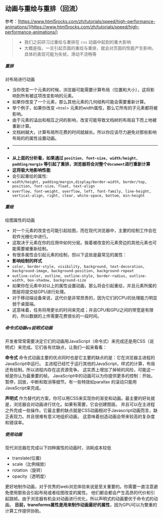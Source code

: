 ## 动画与重绘与重排（回流）

参考：[https://www.html5rocks.com/zh/tutorials/speed/high-performance-animations/](https://www.html5rocks.com/zh/tutorials/speed/high-performance-animations/)

> * 我们之前研习过重绘与重排在 `css` 动画中起到的重大影响
> * 大概是指，一旦引起页面的重绘与重排，就会对页面的性能产生影响，具体的表现可能为失帧，滑动不流畅等


##### 重排

对布局进行动画

* 当你改变一个元素的时候，浏览器可能需要计算布局（位置和大小），这将影响到所有被这项改变影响的元素。
* 如果你改变了一个元素，那么其他元素的几何结构可能会需要重新计算。
* 举个例子，如果你改变 `<html>` 元素的width属性，那么它所有的子元素都将被影响。
* 由于元素的溢出和相互之间的影响，改变可能导致文档树的布局自下而上地被重新计算。
* 文档树越大，计算布局所花费的时间就越长。所以你应该尽力避免对那些影响布局的的属性设置动画。
* ---
* **从上面的分析看，如果通过 `position, font-size, width/height, padding/margin` 等引起了重排，浏览器将会对整个`document`进行重新计算**
* **这将极大地影响性能**
* 会引起重绘的属性:
* `width/height, padding/margin,display/border-width, border/top, position, font-size, float, text-align`
* `overflow, font-weight, overflow, left, font-family, line-height, vertical-align, right, clear, white-space, bottom, min-height`


##### 重绘

绘图属性的动画

* 对一个元素的改变也可能引起绘图，而在现代浏览器中，主要的绘制工作会在软件光栅化中进行。
* 这取决于元素在你的应用中如何分层。挨着被改变的元素旁边的其他元素也可能需要被重新绘制。
* 有很多属性会引起元素的绘制，但以下这些是最常见的属性：
* **影响绘制的样式**
* `color, border-style, visibility, background, text-decoration, background-image, background-position, background-repeat`
* `outline-color, outline, outline-style, border-radius, outline-width, box-shadow, background-size`
* 如果你在元素中对以上的属性设置动画，那么将会引起重绘，并且元素所属的图层将提交给GPU进行处理。
* 对于移动端设备来说，这代价是非常昂贵的，因为它们的CPU的处理能力明显弱于桌面端。
* 这意味着，任务将用更长的时间来完成；并且CPU和GPU之间的带宽是有限的，所以数据的上传需要花费很长的一段时间。


##### 命令式动画vs说明式动画

开发者常常需要决定它们的动画用JavaScript（命令式）来完成还是用CSS（说明式）来完成。它们各有优缺点，让我们一起来看看：

**命令式**
命令式动画主要的优点同时也是它主要的缺点的是：它在浏览器主进程的JavaScript中运行。
主进程已经忙于运行其他的JavaScript，样式的计算，布局还有绘制。所以进程内存在这资源竞争。
这实质上增加了掉帧的风险，可能这一帧是你认为最重要的帧。
JavaScript中的动画可以为你提供更多的控制：开始，暂停，回放，中断和取消等细节。有一些特效如parallax 的滚动只能用JavaScript来完成。

**声明式**
作为替代的方案，你可以用CSS来实现你的渐变和动画。最主要的好处就是，浏览器会对动画进行优化。如果有需要，它会创建图层。
并且可以在主进程之外完成一些操作。它最主要的缺点就是CSS动画相对于Javascript动画而言，缺乏表现力。并且很难有意义地组织动画，
这意味着创造动画会带来较高的复杂度和错误率。


##### 使用动画

现代浏览器在完成以下四种属性的动画时，消耗成本较低

* translate(位置)
* scale（比例缩放）
* rotation（旋转）
* opacity（透明度）

更好地制作动画，对于优秀的web浏览体验来说是至关重要的。你需要一直注意避免使用那些会引起布局或者绘图改变的属性。
他们都会都会产生高昂的代价和引起跳帧。由于浏览器有机会对动画进行优化，所以声明式的动画要优于命令式的动画。
**目前，transforms属性是用来制作动画最好的属性**，因为GPU可以为繁重的计算工作提供协助。
